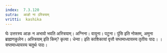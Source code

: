 ```yaml
---
index:  7.3.120
sutra:  आङो ना ऽस्त्रियाम्
vritti:  kashika 
---
```


घेः उत्तरस्य आङः न अभावो भवति अस्त्रियाम्। अग्निना। वायुना। पटुना। पुंसि इति नोक्तम्, अमुना ब्राह्मणकुलेन। अस्त्रियाम् इति किम्? कृत्या। धेन्वा। इति काशिकायां वृत्तौ सप्तमाध्यायस्य तृतीयः पादः। । सप्तमाध्यायस्य चतुर्थः पादः।

